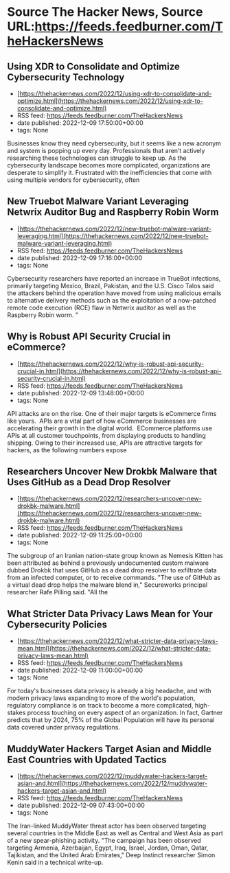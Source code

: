 # Source The Hacker News, Source URL:https://feeds.feedburner.com/TheHackersNews

## Using XDR to Consolidate and Optimize Cybersecurity Technology
 - [https://thehackernews.com/2022/12/using-xdr-to-consolidate-and-optimize.html](https://thehackernews.com/2022/12/using-xdr-to-consolidate-and-optimize.html)
 - RSS feed: https://feeds.feedburner.com/TheHackersNews
 - date published: 2022-12-09 17:50:00+00:00
 - tags: None

Businesses know they need cybersecurity, but it seems like a new acronym and system is popping up every day. Professionals that aren’t actively researching these technologies can struggle to keep up. As the cybersecurity landscape becomes more complicated, organizations are desperate to simplify it. Frustrated with the inefficiencies that come with using multiple vendors for cybersecurity, often

## New Truebot Malware Variant Leveraging Netwrix Auditor Bug and Raspberry Robin Worm
 - [https://thehackernews.com/2022/12/new-truebot-malware-variant-leveraging.html](https://thehackernews.com/2022/12/new-truebot-malware-variant-leveraging.html)
 - RSS feed: https://feeds.feedburner.com/TheHackersNews
 - date published: 2022-12-09 17:16:00+00:00
 - tags: None

Cybersecurity researchers have reported an increase in TrueBot infections, primarily targeting Mexico, Brazil, Pakistan, and the U.S.
Cisco Talos said the attackers behind the operation have moved from using malicious emails to alternative delivery methods such as the exploitation of a now-patched remote code execution (RCE) flaw in Netwrix auditor as well as the Raspberry Robin worm.
"

## Why is Robust API Security Crucial in eCommerce?
 - [https://thehackernews.com/2022/12/why-is-robust-api-security-crucial-in.html](https://thehackernews.com/2022/12/why-is-robust-api-security-crucial-in.html)
 - RSS feed: https://feeds.feedburner.com/TheHackersNews
 - date published: 2022-12-09 13:48:00+00:00
 - tags: None

API attacks are on the rise. One of their major targets is eCommerce firms like yours. 
APIs are a vital part of how eCommerce businesses are accelerating their growth in the digital world. 
ECommerce platforms use APIs at all customer touchpoints, from displaying products to handling shipping. Owing to their increased use, APIs are attractive targets for hackers, as the following numbers expose

## Researchers Uncover New Drokbk Malware that Uses GitHub as a Dead Drop Resolver
 - [https://thehackernews.com/2022/12/researchers-uncover-new-drokbk-malware.html](https://thehackernews.com/2022/12/researchers-uncover-new-drokbk-malware.html)
 - RSS feed: https://feeds.feedburner.com/TheHackersNews
 - date published: 2022-12-09 11:25:00+00:00
 - tags: None

The subgroup of an Iranian nation-state group known as Nemesis Kitten has been attributed as behind a previously undocumented custom malware dubbed Drokbk that uses GitHub as a dead drop resolver to exfiltrate data from an infected computer, or to receive commands.
"The use of GitHub as a virtual dead drop helps the malware blend in," Secureworks principal researcher Rafe Pilling said. "All the

## What Stricter Data Privacy Laws Mean for Your Cybersecurity Policies
 - [https://thehackernews.com/2022/12/what-stricter-data-privacy-laws-mean.html](https://thehackernews.com/2022/12/what-stricter-data-privacy-laws-mean.html)
 - RSS feed: https://feeds.feedburner.com/TheHackersNews
 - date published: 2022-12-09 11:00:00+00:00
 - tags: None

For today's businesses data privacy is already a big headache, and with modern privacy laws expanding to more of the world's population, regulatory compliance is on track to become a more complicated, high-stakes process touching on every aspect of an organization. In fact, Gartner predicts that by 2024, 75% of the Global Population will have its personal data covered under privacy regulations.

## MuddyWater Hackers Target Asian and Middle East Countries with Updated Tactics
 - [https://thehackernews.com/2022/12/muddywater-hackers-target-asian-and.html](https://thehackernews.com/2022/12/muddywater-hackers-target-asian-and.html)
 - RSS feed: https://feeds.feedburner.com/TheHackersNews
 - date published: 2022-12-09 07:43:00+00:00
 - tags: None

The Iran-linked MuddyWater threat actor has been observed targeting several countries in the Middle East as well as Central and West Asia as part of a new spear-phishing activity.
"The campaign has been observed targeting Armenia, Azerbaijan, Egypt, Iraq, Israel, Jordan, Oman, Qatar, Tajikistan, and the United Arab Emirates," Deep Instinct researcher Simon Kenin said in a technical write-up.

